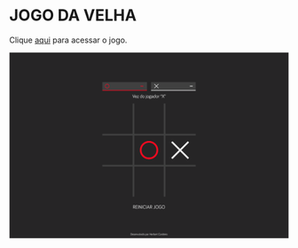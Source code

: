 # JOGO DA VELHA
Clique [aqui](https://herbertcordeiro.github.io/tic-tac-toe) para acessar o jogo.

![tela inicial](https://github.com/herbertcordeiro/jogo-da-velha/blob/master/assets/img/velha.png)
